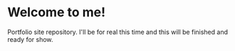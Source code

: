 <h1>Welcome to me!</h1>
Portfolio site repository. I'll be for real this time and this will be finished and ready for show.
